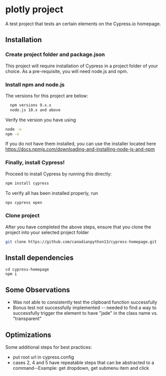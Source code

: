

# plotly project

A test project that tests an certain elements on the Cypress.io homepage.


## Installation

### Create project folder and package.json

This project will require installation of Cypress in a project folder of your choice. As a pre-requisite, you will need node.js and npm. 

### Install npm and node.js

The versions for this project are below:

```bash
  npm versions 9.x.x
  node.js 18.x and above
```

Verify the version you have using 
```bash 
node -v
npm -v
```
If you do not have them installed, you can use the installer located here https://docs.npmjs.com/downloading-and-installing-node-js-and-npm

### Finally, install Cypress!

Proceed to install Cypress by running this directly:
```bash
npm install cypress
```
To verify all has been installed properly, run 
```bash
npx cypress open
```

### Clone project

After you have completed the above steps, ensure that you clone the project into your selected project folder

```bash
git clone https://github.com/canadianpython13/cypress-homepage.git
```

## Install dependencies 

```
cd cypress-homepage
npm i
```

## Some Observations

- Was not able to consistently test the clipboard function successfully
- Bonus test not successfully implemented -- needed to find a way to successfully trigger the element to have "jade" in the class name vs. "transparent"


## Optimizations

Some additional steps for best practices:

* put root url in cypress.config
* cases 2, 4 and 5 have repeatable steps that can be abstracted to a command--Example: get dropdown, get submenu item and click
